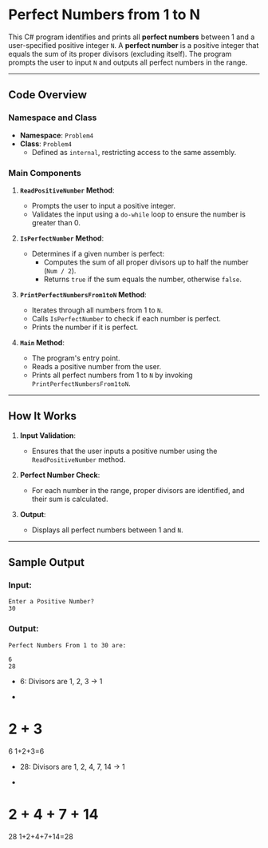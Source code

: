 # Perfect Numbers from 1 to N

This C# program identifies and prints all **perfect numbers** between 1 and a user-specified positive integer `N`. A **perfect number** is a positive integer that equals the sum of its proper divisors (excluding itself). The program prompts the user to input `N` and outputs all perfect numbers in the range.

---

## Code Overview

### Namespace and Class
- **Namespace**: `Problem4`
- **Class**: `Problem4`
  - Defined as `internal`, restricting access to the same assembly.

### Main Components

1. **`ReadPositiveNumber` Method**:
   - Prompts the user to input a positive integer.
   - Validates the input using a `do-while` loop to ensure the number is greater than 0.

2. **`IsPerfectNumber` Method**:
   - Determines if a given number is perfect:
     - Computes the sum of all proper divisors up to half the number (`Num / 2`).
     - Returns `true` if the sum equals the number, otherwise `false`.

3. **`PrintPerfectNumbersFrom1toN` Method**:
   - Iterates through all numbers from 1 to `N`.
   - Calls `IsPerfectNumber` to check if each number is perfect.
   - Prints the number if it is perfect.

4. **`Main` Method**:
   - The program's entry point.
   - Reads a positive number from the user.
   - Prints all perfect numbers from 1 to `N` by invoking `PrintPerfectNumbersFrom1toN`.

---

## How It Works

1. **Input Validation**:
   - Ensures that the user inputs a positive number using the `ReadPositiveNumber` method.

2. **Perfect Number Check**:
   - For each number in the range, proper divisors are identified, and their sum is calculated.

3. **Output**:
   - Displays all perfect numbers between 1 and `N`.

---

## Sample Output

### Input:
```plaintext
Enter a Positive Number?
30
```
### Output:
```plaintext
Perfect Numbers From 1 to 30 are:

6
28
```

- 6: Divisors are 1, 2, 3 → 
1
+
2
+
3
=
6
1+2+3=6
- 28: Divisors are 1, 2, 4, 7, 14 → 
1
+
2
+
4
+
7
+
14
=
28
1+2+4+7+14=28
